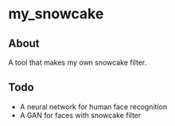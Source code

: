 # my_snowcake

## About

A tool that makes my own snowcake filter.

## Todo

 - A neural network for human face recognition
 - A GAN for faces with snowcake filter

